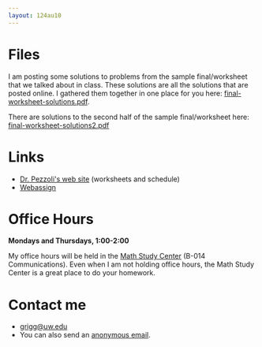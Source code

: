 ```yaml
---
layout: 124au10
---
```


# Files

I am posting some solutions to problems from the sample final/worksheet
that we talked about in class. These solutions are all the solutions
that are posted online. I gathered them together in one place for you
here: [final-worksheet-solutions.pdf](final-worksheet-solutions.pdf).

There are solutions to the second half of the sample final/worksheet
here: [final-worksheet-solutions2.pdf](final-worksheet-solutions2.pdf)

# Links

-   [Dr. Pezzoli's web
    site](http://www.math.washington.edu/~pezzoli/classes/124/124.html)
    (worksheets and schedule)
-   [Webassign](https://www.webassign.net/washington/login.html)

# Office Hours

**Mondays and Thursdays, 1:00-2:00**

My office hours will be held in the [Math Study
Center](http://www.math.washington.edu/msc/) (B-014 Communications).
Even when I am not holding office hours, the Math Study Center is a
great place to do your homework.

# Contact me

-   <grigg@uw.edu>
-   You can also send an [anonymous
    email](https://catalysttools.washington.edu/umail/form/grigg/2621).

